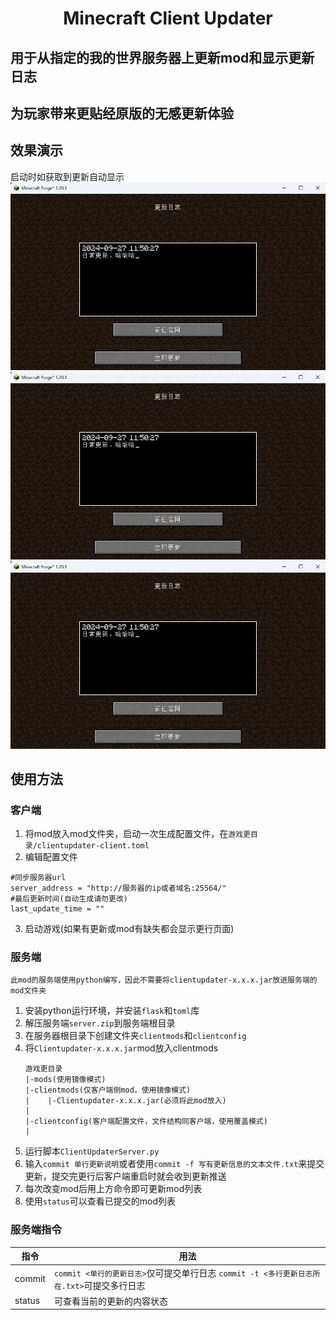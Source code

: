 <h1 align="center">Minecraft Client Updater</h1>


## 用于从指定的我的世界服务器上更新mod和显示更新日志
## 为玩家带来更贴经原版的无感更新体验

## 效果演示
启动时如获取到更新自动显示
![更新日志](./img/2024-09-27%20233409.png)
![更新日志](./img/2024-09-27%20233409.png)
![更新日志](./img/2024-09-27%20233409.png)

## 使用方法
### 客户端
1. 将mod放入mod文件夹，启动一次生成配置文件，在`游戏更目录/clientupdater-client.toml`
2. 编辑配置文件
```
#同步服务器url
server_address = "http://服务器的ip或者域名:25564/"
#最后更新时间(自动生成请勿更改)
last_update_time = ""
```
3. 启动游戏(如果有更新或mod有缺失都会显示更行页面)

### 服务端
`此mod的服务端使用python编写，因此不需要将clientupdater-x.x.x.jar放进服务端的mod文件夹`
1. 安装python运行环境，并安装`flask`和`toml`库
2. 解压服务端`server.zip`到服务端根目录
3. 在服务器根目录下创建文件夹`clientmods`和`clientconfig`
4. 将`Clientupdater-x.x.x.jar`mod放入clientmods
    ```
    游戏更目录
    |-mods(使用镜像模式)
    |-clientmods(仅客户端侧mod，使用镜像模式)
    |    |-Clientupdater-x.x.x.jar(必须将此mod放入)
    |
    |-clientconfig(客户端配置文件，文件结构同客户端，使用覆盖模式)
    |
    ```
5. 运行脚本`ClientUpdaterServer.py`
6. 输入`commit 单行更新说明`或者使用`commit -f 写有更新信息的文本文件.txt`来提交更新，提交完更行后客户端重启时就会收到更新推送
7. 每次改变mod后用上方命令即可更新mod列表
8. 使用`status`可以查看已提交的mod列表

### 服务端指令
| 指令 | 用法 |
|-----|------|
| commit | `commit <单行的更新日志>`仅可提交单行日志  `commit -t <多行更新日志所在.txt>`可提交多行日志 |
| status | 可查看当前的更新的内容状态 |